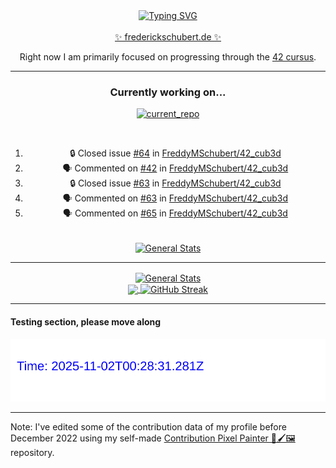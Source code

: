 <div align="center">
	<a href="https://git.io/typing-svg"><img src="https://readme-typing-svg.demolab.com?font=Fira+Code&size=30&pause=1000&color=70A5FD&background=1A1B27&center=true&vCenter=true&repeat=false&random=false&width=435&lines=%F0%9F%91%8B+Hiya%2C+I'm+Freddy!+%F0%9F%96%96" alt="Typing SVG" /></a>
</div>
<br>
<div align="center">
	<a href="https://frederickschubert.de">✨ frederickschubert.de ✨</a>
	<p>Right now I am primarily focused on progressing through the <a href="https://github.com/FreddyMSchubert/42_cursus">42 cursus</a>.</p>
</div>

<hr>

<div align="center">

### Currently working on...

[![current_repo](https://github-readme-stats.vercel.app/api/pin/?username=FreddyMSchubert&repo=github_invaders&theme=tokyonight)](https://github.com/FreddyMSchubert/42_cpp)

<br>

<!--START_SECTION:activity-->
1. 🔒 Closed issue [#64](https://github.com/FreddyMSchubert/42_cub3d/issues/64) in [FreddyMSchubert/42_cub3d](https://github.com/FreddyMSchubert/42_cub3d)
2. 🗣 Commented on [#42](https://github.com/FreddyMSchubert/42_cub3d/issues/42#issuecomment-2221095200) in [FreddyMSchubert/42_cub3d](https://github.com/FreddyMSchubert/42_cub3d)
3. 🔒 Closed issue [#63](https://github.com/FreddyMSchubert/42_cub3d/issues/63) in [FreddyMSchubert/42_cub3d](https://github.com/FreddyMSchubert/42_cub3d)
4. 🗣 Commented on [#63](https://github.com/FreddyMSchubert/42_cub3d/issues/63#issuecomment-2221094437) in [FreddyMSchubert/42_cub3d](https://github.com/FreddyMSchubert/42_cub3d)
5. 🗣 Commented on [#65](https://github.com/FreddyMSchubert/42_cub3d/pull/65#issuecomment-2211739013) in [FreddyMSchubert/42_cub3d](https://github.com/FreddyMSchubert/42_cub3d)
<!--END_SECTION:activity-->

<br>

<div align="center">
	<a href="https://github.com/FreddyMSchubert/42_cursus" target="_blank">
		<img align="center" src="https://github-readme-stats.vercel.app/api/pin/?username=FreddyMSchubert&repo=42_cursus&theme=tokyonight" alt="General Stats" />
	</a>
</div>

</div>

<hr>

<div align="center">
	<a href="https://github.com/anuraghazra/github-readme-stats" target="_blank">
		<img height=200 align="center" src="https://github-readme-stats.vercel.app/api?username=FreddyMSchubert&show_icons=true&theme=tokyonight&card_width=650" alt="General Stats" />
	</a>
</div>

<div align="center">
	<a href="https://github.com/anuraghazra/github-readme-stats" target="_blank">
		<img height=200 align="center" src="https://github-readme-stats.vercel.app/api/top-langs/?username=FreddyMSchubert&layout=donut&theme=tokyonight&card_width=320">
	</a>
	<a href="https://github.com/DenverCoder1/github-readme-streak-stats" target="_blank">
		<img height=200 align="center" src="https://streak-stats.demolab.com?user=FreddyMSchubert&theme=tokyonight&date_format=j%20M%5B%20Y%5D&card_width=320&card_height=200&hide_total_contributions=true" alt="GitHub Streak" />
	</a>
</div>

<hr>

#### Testing section, please move along

![GitHub Defenders SVG](https://github.com/FreddyMSchubert/FreddyMSchubert/blob/github_defenders_output/output.svg)

<hr>

Note: I've edited some of the contribution data of my profile before December 2022 using my self-made [Contribution Pixel Painter 🎨🖌️🖼️](https://github.com/FreddyMSchubert/contribution-pixel-painter) repository.
